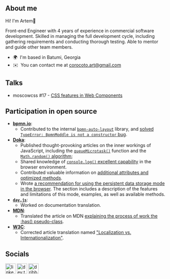 ## About me

Hi! I'm Artem👋

Front-end Engineer with 4 years of experience in commercial software development. Skilled in managing the full development cycle, including gathering requirements and conducting thorough testing. Able to mentor and guide other team members. 

*   🌍  I'm based in Batumi, Georgia
*   ✉️  You can contact me at [corocoto.art@gmail.com](mailto:corocoto.art@gmail.com)

## Talks

* moscowcss #17 - [CSS features in Web Components](https://corocoto.github.io/public_talks/presentations/%D0%9E%D1%81%D0%BE%D0%B1%D0%B5%D0%BD%D0%BD%D0%BE%D1%81%D1%82%D0%B8_CSS_%D0%B2_%D0%B2%D0%B5%D0%B1_%D0%BA%D0%BE%D0%BC%D0%BF%D0%BE%D0%BD%D0%B5%D0%BD%D1%82%D0%B0%D1%85.pdf)

## Participation in open source
* [**bpmn.io**](https://bpmn.io/):
  * Contributed to the internal [`bpmn-auto-layout`](https://github.com/bpmn-io/bpmn-auto-layout) library, and [solved `TypeError: BpmnModdle is not a constructor` bug](https://github.com/bpmn-io/bpmn-auto-layout/pull/30).
* [**Doka**](https://doka.guide/): 
  * Published thought-provoking articles on the inner workings of JavaScript, including the [`queueMicrotask()`](https://doka.guide/js/queuemicrotask/) function and the [`Math.random()` algorithm](https://doka.guide/js/math-random/#detali-realizacii);
  * Shared knowledge of [`console.log()` excellent capability](https://doka.guide/js/console-log/#osobennost-raboty-v-brauzere) in the browser environment.
  * Contributed valuable information on [additional attributes and optimized <link> methods](https://doka.guide/html/link/#optimizaciya).
  * Wrote [a recommendation for using the persistent data storage mode in the browser](https://doka.guide/js/local-storage/#artyom-gusev-sovetuet). The section includes a description of the features and limitations of this mode, examples, as well as available methods.
* [**`day.js`**](https://day.js.org/):
  * Worked on documentation translation.
* [**MDN**](https://developer.mozilla.org/):
  * Translated the article on MDN [explaining the process of work the :has() pseudo-class](https://developer.mozilla.org/ru/docs/Web/CSS/:has).
* [**W3C**](https://www.w3.org/):
  * Corrected article translation named ["Localization vs. Internationalization"](https://www.w3.org/International/questions/qa-i18n.ru).

## Socials

[<img src="https://raw.githubusercontent.com/danielcranney/readme-generator/main/public/icons/socials/linkedin.svg" alt="linkedin logo" width="32">](https://www.linkedin.com/in/artem-gusev/) 
[<img src="https://user-images.githubusercontent.com/37180024/104838230-a59b7980-58ca-11eb-96b9-9521e64bb716.png" alt="dev.to logo" width="32">](https://dev.to/corocoto) 
[<img src="https://raw.githubusercontent.com/danielcranney/readme-generator/main/public/icons/socials/dribbble.svg" alt="dribbble logo" width="32">](https://dribbble.com/corocoto) 

<!--
**corocoto/corocoto** is a ✨ _special_ ✨ repository because its `README.md` (this file) appears on your GitHub profile.

Here are some ideas to get you started:

- 🔭 I’m currently working on ...
- 🌱 I’m currently learning ...
- 👯 I’m looking to collaborate on ...
- 🤔 I’m looking for help with ...
- 💬 Ask me about ...
- 📫 How to reach me: ...
- 😄 Pronouns: ...
- ⚡ Fun fact: ...
-->
